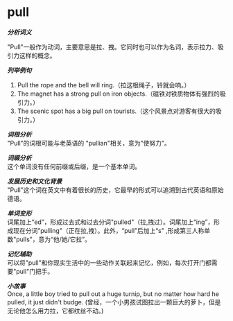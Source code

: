 # pull

_**分析词义**_

  

"Pull"一般作为动词，主要意思是拉、拽。它同时也可以作为名词，表示拉力、吸引力这样的概念。

  

_**列举例句**_

  

1.  Pull the rope and the bell will ring.（拉这根绳子，铃就会响。）
2.  The magnet has a strong pull on iron objects.（磁铁对铁质物体有强烈的吸引力。）
3.  The scenic spot has a big pull on tourists.（这个风景点对游客有很大的吸引力。）

  

_**词根分析**_  
"Pull"的词根可能与老英语的 "pullian"相关，意为"使努力"。

  

_**词缀分析**_  
这个单词没有任何前缀或后缀，是一个基本单词。

  

_**发展历史和文化背景**_  
"Pull"这个词在英文中有着很长的历史，它最早的形式可以追溯到古代英语和原始德语。

  

_**单词变形**_  
词尾加上“ed”，形成过去式和过去分词"pulled"（拉,拽过）。词尾加上“ing”，形成现在分词"pulling"（正在拉,拽）。此外，“pull”后加上“s" ,形成第三人称单数"pulls"，意为“他/她/它拉”。

  

_**记忆辅助**_  
可以将"pull"和你现实生活中的一些动作关联起来记忆，例如，每次打开门都需要"pull"门把手。

  

_**小故事**_  
Once, a little boy tried to pull out a huge turnip, but no matter how hard he pulled, it just didn't budge. (曾经，一个小男孩试图拉出一颗巨大的萝卜，但是无论他怎么用力拉，它都纹丝不动。)
